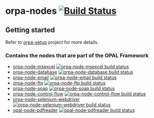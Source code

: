 # orpa-nodes [![Build Status](https://travis-ci.org/telligro/orpa-nodes.svg?branch=master)](https://travis-ci.org/telligro/orpa-nodes)
## Getting started
Refer to  [orpa-setup](https://github.com/telligro/orpa-setup) project for more details.
### Contains the nodes that are part of the OPAL Framework

* [orpa-node-msexcel](https://github.com/telligro/orpa-nodes/tree/master/packages/orpa-node-msexcel) 
[![orpa-node-msexcel build status](https://frozen-fortress-98851.herokuapp.com/telligro/orpa-nodes/2/badge?subject=build)](https://travis-ci.org/telligro/orpa-nodes)
* [orpa-node-database](https://github.com/telligro/orpa-nodes/tree/master/packages/orpa-node-database)
[![orpa-node-database build status](https://frozen-fortress-98851.herokuapp.com/telligro/orpa-nodes/5/badge?subject=build)](https://travis-ci.org/telligro/orpa-nodes)
* [orpa-node-email](https://github.com/telligro/orpa-nodes/tree/master/packages/orpa-node-email)
[![orpa-node-email build status](https://frozen-fortress-98851.herokuapp.com/telligro/orpa-nodes/8/badge?subject=build)](https://travis-ci.org/telligro/orpa-nodes)
* [orpa-node-ftp](https://github.com/telligro/orpa-nodes/tree/master/packages/orpa-node-ftp)
[![orpa-node-ftp build status](https://frozen-fortress-98851.herokuapp.com/telligro/orpa-nodes/11/badge?subject=build)](https://travis-ci.org/telligro/orpa-nodes)
* [orpa-node-soap](https://github.com/telligro/orpa-nodes/tree/master/packages/orpa-node-soap)
[![orpa-node-soap build status](https://frozen-fortress-98851.herokuapp.com/telligro/orpa-nodes/14/badge?subject=build)](https://travis-ci.org/telligro/orpa-nodes)
* [orpa-node-control-flow](https://github.com/telligro/orpa-nodes/tree/master/packages/orpa-node-control-flow)
[![orpa-node-control-flow build status](https://frozen-fortress-98851.herokuapp.com/telligro/orpa-nodes/17/badge?subject=build)](https://travis-ci.org/telligro/orpa-nodes)
* [orpa-node-selenium-webdriver](https://github.com/telligro/orpa-nodes/tree/master/packages/orpa-node-selenium-webdriver)
[![orpa-node-selenium-webdriver build status](https://frozen-fortress-98851.herokuapp.com/telligro/orpa-nodes/20/badge?subject=build)](https://travis-ci.org/telligro/orpa-nodes)
* [opal-node-pdfreader](https://github.com/telligro/orpa-nodes/tree/master/packages/opal-node-pdfreader)
[![opal-node-pdfreader build status](https://frozen-fortress-98851.herokuapp.com/telligro/orpa-nodes/23/badge?subject=build)](https://travis-ci.org/telligro/orpa-nodes)



